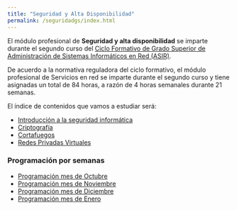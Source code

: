 ```yaml
---
title: "Seguridad y Alta Disponibilidad"
permalink: /seguridadgs/index.html
---
```


El módulo profesional de **Seguridad y alta disponibilidad** se imparte durante el segundo curso del [Ciclo Formativo de Grado Superior de Administración de Sistemas Informáticos en Red (ASIR)](http://www.aapri.es/curriculo/fp/asir).

De acuerdo a la normativa reguladora del ciclo formativo, el módulo profesional de Servicios en red se imparte durante el segundo curso y tiene asignadas un total de 84 horas, a razón de 4 horas semanales durante 21 semanas.

El índice de contenidos que vamos a estudiar será:

* [Introducción a la seguridad informática](u01)
* [Criptografía](u02)
* [Cortafuegos](u03)
* [Redes Privadas Virtuales](u04)

<!--

* [Clusters de alta disponibiilidad](u05)
-->

### Programación por semanas

* [Programación mes de Octubre](programacion1.html)
* [Programación mes de Noviembre](programacion2.html)
* [Programación mes de Diciembre](programacion3.html)
* [Programación mes de Enero](programacion4.html)
